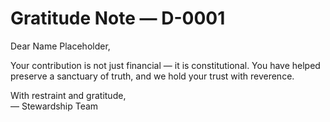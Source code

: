 # Gratitude Note — D-0001

Dear Name Placeholder,

Your contribution is not just financial — it is constitutional. You have helped preserve a sanctuary of truth, and we hold your trust with reverence.

With restraint and gratitude,  
— Stewardship Team
